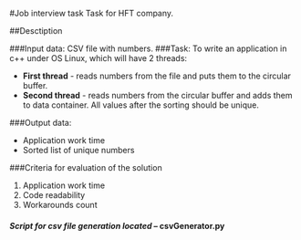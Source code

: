 #Job interview task
Task for HFT company. 

##Desctiption

###Input data:
CSV file with numbers.
###Task:
To write an application in c++ under OS Linux, which will have 2 threads:

- <b>First thread</b> - reads numbers from the file and puts them to the circular buffer.
- <b>Second thread</b> - reads numbers from the circular buffer and adds them to data container. All values after the sorting should be unique.

###Output data:
- Application work time
- Sorted list of unique numbers

###Criteria for evaluation of the solution
1. Application work time
2. Code readability
3. Workarounds count

#### <i>Script for csv file generation located</i> – csvGenerator.py
